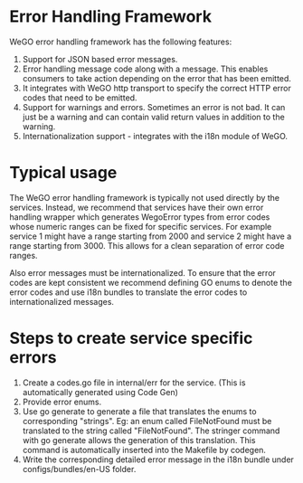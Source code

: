 # Error Handling Framework

WeGO error handling framework has the following features:
1. Support for JSON based error messages.
2. Error handling message code along with a message. This enables consumers to take action depending on the
error that has been emitted.
3. It integrates with WeGO http transport to specify the correct HTTP error codes that need to be emitted.
4. Support for warnings and errors. Sometimes an error is not bad. It can just be a warning and can contain
valid  return values in addition to the warning.
5. Internationalization support - integrates with the i18n module of WeGO.

# Typical usage

The WeGO error handling framework is typically not used directly by the services. Instead, we recommend that 
services have their own error handling wrapper which generates WegoError types from error codes whose 
numeric ranges can be fixed for specific services. For example service 1 might have a range starting from 2000 
and service 2 might have a range starting from 3000. This allows for a clean separation of error code ranges.

Also error messages must be internationalized. To ensure that the error codes are kept consistent we recommend 
defining GO enums to denote the error codes and use i18n bundles to translate the error codes to internationalized
messages.

# Steps to create service specific errors

1. Create a codes.go file in internal/err for the service. (This is automatically generated using Code Gen)
2. Provide error enums. 
3. Use go generate to generate a file that translates the enums to corresponding "strings". Eg: an enum called
FileNotFound must be translated to the string called "FileNotFound". The stringer command with go generate allows
the generation of this translation. This command is automatically inserted into the Makefile by codegen.
4. Write the corresponding detailed error message in the i18n bundle under configs/bundles/en-US folder.


